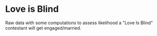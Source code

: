 # Love is Blind
Raw data with some computations to assess likelihood a "Love Is Blind" contestant will get engaged/married.
